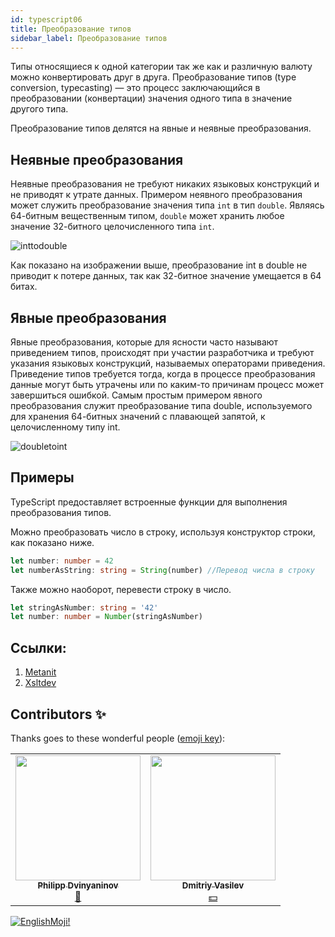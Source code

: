 ```yaml
---
id: typescript06
title: Преобразование типов
sidebar_label: Преобразование типов
---
```


Типы относящиеся к одной категории так же как и различную валюту можно конвертировать друг в друга.
Преобразование типов (type conversion, typecasting) — это процесс заключающийся в преобразовании (конвертации) значения одного типа в значение другого типа.

Преобразование типов делятся на явные и неявные преобразования.

## Неявные преобразования

Неявные преобразования не требуют никаких языковых конструкций и не приводят к утрате данных.
Примером неявного преобразования может служить преобразование значения типа `int` в тип `double`. Являясь 64-битным вещественным типом, `double` может хранить любое значение 32-битного целочисленного типа `int`.

![inttodouble](/img/typescript/06/int-to-double.png)

Как показано на изображении выше, преобразование int в double не приводит к потере данных, так как 32-битное значение умещается в 64 битах.

## Явные преобразования

Явные преобразования, которые для ясности часто называют приведением типов, происходят при участии разработчика и требуют указания языковых конструкций, называемых операторами приведения. Приведение типов требуется тогда, когда в процессе преобразования данные могут быть утрачены или по каким-то причинам процесс может завершиться ошибкой.
Самым простым примером явного преобразования служит преобразование типа double, используемого для хранения 64-битных значений с плавающей запятой, к целочисленному типу int.

![doubletoint](/img/typescript/06/double-to-int.png)

## Примеры

TypeScript предоставляет встроенные функции для выполнения преобразования типов.

Можно преобразовать число в строку, используя конструктор строки, как показано ниже.

```typescript
let number: number = 42
let numberAsString: string = String(number) //Перевод числа в строку
```

Также можно наоборот, перевести строку в число.

```typescript
let stringAsNumber: string = '42'
let number: number = Number(stringAsNumber)
```

## Ссылки:

1.  [Metanit](https://metanit.com/web/typescript/3.9.php)
2.  [Xsltdev](https://xsltdev.ru/typescript/004/)

## Contributors ✨

Thanks goes to these wonderful people ([emoji key](https://allcontributors.org/docs/en/emoji-key)):

<!-- ALL-CONTRIBUTORS-LIST:START - Do not remove or modify this section -->
<!-- prettier-ignore-start -->
<!-- markdownlint-disable -->
<table>
  <tr>
    <td align="center"><a href="https://github.com/FELiX-RN"><img src="https://avatars0.githubusercontent.com/u/72006627?v=4?s=200" width="200px;" alt=""/><br /><sub><b>Philipp Dvinyaninov</b></sub></a><br /><a href="https://github.com/gHashTag/react-native-village/commits?author=FELiX-RN" title="Documentation">📖</a></td>
    <td align="center"><a href="https://fullstackserverless.github.io/"><img src="https://avatars0.githubusercontent.com/u/6774813?v=4?s=200" width="200px;" alt=""/><br /><sub><b>Dmitriy Vasilev</b></sub></a><br /><a href="#financial-gHashTag" title="Financial">💵</a></td>
  </tr>
  
</table>

<!-- markdownlint-restore -->
<!-- prettier-ignore-end -->

<!-- ALL-CONTRIBUTORS-LIST:END -->

[![EnglishMoji!](/img/logo/englishmoji.png)](https://apps.apple.com/kz/app/englishmoji/id6450254885)
